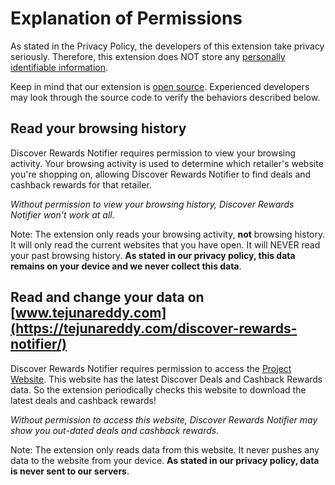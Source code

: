 # Explanation of Permissions

As stated in the Privacy Policy, the developers of this extension take privacy seriously.
Therefore, this extension does NOT store any [personally identifiable information](https://en.wikipedia.org/wiki/Personally_identifiable_information).

Keep in mind that our extension is [open source](https://github.com/nareddyt/discover-rewards-notifier).
Experienced developers may look through the source code to verify the behaviors described below.

## Read your browsing history

Discover Rewards Notifier requires permission to view your browsing activity.
Your browsing activity is used to determine which retailer's website you're shopping on, allowing Discover Rewards Notifier to find deals and cashback rewards for that retailer.

_Without permission to view your browsing history, Discover Rewards Notifier won't work at all._

Note: The extension only reads your browsing activity, **not** browsing history.
It will only read the current websites that you have open. It will NEVER read your past browsing history.
**As stated in our privacy policy, this data remains on your device and we never collect this data**.

## Read and change your data on [www.tejunareddy.com](https://tejunareddy.com/discover-rewards-notifier/)

Discover Rewards Notifier requires permission to access the [Project Website](https://tejunareddy.com/discover-rewards-notifier/).
This website has the latest Discover Deals and Cashback Rewards data.
So the extension periodically checks this website to download the latest deals and cashback rewards!

_Without permission to access this website, Discover Rewards Notifier may show you out-dated deals and cashback rewards._

Note: The extension only reads data from this website.
It never pushes any data to the website from your device.
**As stated in our privacy policy, data is never sent to our servers**.
